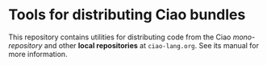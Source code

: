 # Tools for distributing Ciao bundles

This repository contains utilities for distributing code from the Ciao
*mono-repository* and other **local repositories** at
`ciao-lang.org`. See its manual for more information.
